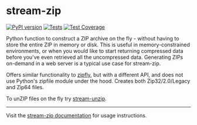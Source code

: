# stream-zip

[![PyPI version](https://badge.fury.io/py/stream-zip.svg)](https://pypi.org/project/stream-zip/) [![Tests](https://github.com/uktrade/stream-zip/actions/workflows/tests.yml/badge.svg)](https://github.com/uktrade/stream-zip/actions/workflows/tests.yml) [![Test Coverage](https://api.codeclimate.com/v1/badges/80442ee55a1276e83b44/test_coverage)](https://codeclimate.com/github/uktrade/stream-zip/test_coverage)

Python function to construct a ZIP archive on the fly - without having to store the entire ZIP in memory or disk. This is useful in memory-constrained environments, or when you would like to start returning compressed data before you've even retrieved all the uncompressed data. Generating ZIPs on-demand in a web server is a typical use case for stream-zip.

Offers similar functionality to [zipfly](https://github.com/BuzonIO/zipfly), but with a different API, and does not use Python's zipfile module under the hood. Creates both Zip32/2.0/Legacy and Zip64 files.

To unZIP files on the fly try [stream-unzip](https://github.com/uktrade/stream-unzip).

---

Visit the [stream-zip documentation](https://stream-zip.docs.data.trade.gov.uk/) for usage instructions.
